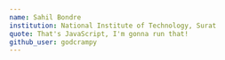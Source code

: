 ```yaml
---
name: Sahil Bondre
institution: National Institute of Technology, Surat
quote: That's JavaScript, I'm gonna run that!
github_user: godcrampy
---
```

